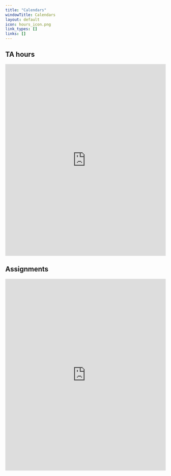 ```yaml
---
title: "Calendars"
windowTitle: Calendars
layout: default
icon: hours_icon.png
link_types: []
links: []
---
```


## TA hours

<iframe src="https://calendar.google.com/calendar/embed?src=c_1evlsoti5t56k0gkbkavrah9gg%40group.calendar.google.com&ctz=America%2FNew_York" style="border: 0" width="100%" height="600" frameborder="0" scrolling="no"></iframe>

## Assignments

<iframe src="https://calendar.google.com/calendar/embed?src=c_oucmn17484sjclnu0mndoo8ln4%40group.calendar.google.com&ctz=America%2FNew_York" style="border: 0" width="100%" height="600" frameborder="0" scrolling="no"></iframe>
